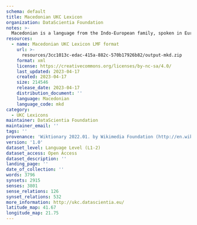 ```yaml
---
schema: default
title: Macedonian UKC Lexicon
organization: DataScientia Foundation
notes: >-
  Macedonian is a language from the Indo-European family, spoken in Eurasia. The UKC Lexicon of Macedonian is represented as a lexico-semantic network. It consists of words, word senses, synsets, as well as sense-level and synset-level relationships.
resources:
  - name: Macedonian UKC Lexicon LMF format
    url: >-
      resources/3cc1013c-edac-415a-882c-570b17926b82/output-mkd.zip
    format: xml
    license: https://creativecommons.org/licenses/by-nc-sa/4.0/
    last_updated: 2023-04-17
    created: 2023-04-17
    size: 214546
    release_date: 2023-04-17
    distribution_document: ''
    language: Macedonian
    language_code: mkd
category:
  - UKC Lexicons
maintainer: DataScientia Foundation
maintainer_email: ''
tags: ''
provenance: 'Wiktionary 2022.01. by Wikimedia Foundation (http://en.wiktionary.org); CogNet 2.1 by Khuyagbaatar Batsuren, National University of Mongolia (http://cognet.ukc.disi.unitn.it); KinDiv: Kinship Diversity 1.0 by Temuulen Khishigsuren (http://ukc.disi.unitn.it/index.php/kinship/); UniMet: Universal Metonymy 1.0 by Temuulen Khishigsuren and Gábor Bella (http://ukc.disi.unitn.it/index.php/metonymy/); MorphyNet 2.0 by Gábor Bella and Khuyagbaatar Batsuren (http://ukc.disi.unitn.it/index.php/morphynet/); Antonymy 1.0 by Gábor Bella (http://ukc.datascientia.eu); Princeton WordNet 2.1 by Princeton University (https://wordnet.princeton.edu)'
version: '1.0'
dataset_level: Language Level (L1-2)
dataset_access: Open Access
dataset_description: ''
landing_page: ''
date_of_collection: ''
words: 3796
synsets: 2915
senses: 3801
sense_relations: 126
synset_relations: 532
more_information: http://ukc.datascientia.eu/
latitude_map: 41.67
longitude_map: 21.75
---
```

